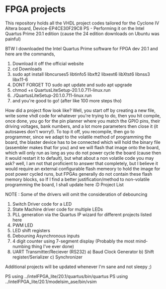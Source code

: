 # FPGA projects

This repository holds all the VHDL project codes tailored for the Cyclone IV Altera board, Device-EP4CE30F29C8
PS - Performing it on the Intel Quartus Prime 20.1 edition (cause the 24 edition downloads on Ubuntu was painful)

BTW I downloaded the Intel Quartus Prime software for FPGA dev 20.1 and here are the commands,

1) Download it off the official website
2) cd Downloads
3) sudo apt install libncurses5 libtinfo5 libxft2 libxext6 libXtst6 libnss3 libx11-6
4) DONT FORGET TO sudo apt update and sudo apt upgrade
5) chmod +x QuartusLiteSetup-20.1.0.711-linux.run
6) ./QuartusLiteSetup-20.1.0.711-linux.run
7) and you're good to go! (after like 100 more steps tho)


How did a project flow look like?
Well, you start off by creating a new file, write some vhdl code for whatever you're trying to do, then you hit compile, once done, you go for the pin planner where you match the GPIO pins, their driving voltages, bank numbers, and a lot more parameters then close it (it autosaves don't worry!). To top it off, you recompile, then go to programmer, since we adapt to the volatile method of programming the board, the blaster device has to be connected which will hold the binary file (assembler makes that for you) and we will flash that image onto the board, which will only run as long as you do not power cycle the board (cause then it would restart it to default), but what about a non volatile code you may ask? well, I am not that proficient to answer that completely, but I believe it would require an external configurable flash memeory to hold the image for post power cycled runs, but FPGAs generally do not contain these flash memory blocks, so If I find a better justification/method to non-volatile programming the board, I shall update here :D
Project List

NOTE : Some of the drivers will omit the consideration of debouncing 

1) Switch Driver code for a LED
2) State Machine driver code for multiple LEDs
3) PLL generation via the Quartus IP wizard for different projects listed here
4) PWM LED
5) LED shift registers
6) Debouning Asynchronous inputs
7) 4 digit counter using 7-segment display (Probably the most mind-numbing thing I've ever done)
8) UART Transmitter/Reciever (RS232)
    a) Baud Clock Generator
    b) Shift register/Serializer
    c) Synchronizer


Additional projects will be updated whenever I'm sane and not sleepy ;) 

PS using ../intelFPGA_lite/20.1/quartus/bin/quartus
PS using ../intelFPGA_lite/20.1/modelsim_ase/bin/vsim
